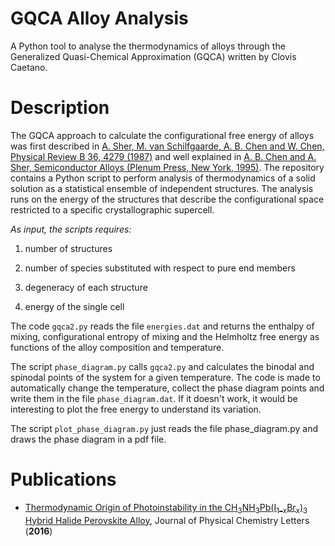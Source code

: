 # GQCA Alloy Analysis
A Python tool to analyse the thermodynamics of alloys through the Generalized Quasi-Chemical Approximation (GQCA) written by Clovis Caetano.

# Description
The GQCA approach to calculate the configurational free energy of alloys was first described in [A. Sher, M. van Schilfgaarde, A. B. Chen and W. Chen, Physical Review B 36, 4279 (1987)](http://journals.aps.org/prb/abstract/10.1103/PhysRevB.36.4279) and well explained in [A. B. Chen and A. Sher, Semiconductor Alloys (Plenum Press, New York, 1995)](http://www.springer.com/us/book/9780306450525). The repository contains a Python script to perform analysis of thermodynamics of a solid solution as a statistical ensemble of independent structures. The analysis runs on the energy of the structures that describe the configurational space restricted to a specific crystallographic supercell.

*As input, the scripts requires:*

1) number of structures

2) number of species substituted with respect to pure end members

3) degeneracy of each structure

4) energy of the single cell

The code `gqca2.py` reads the file `energies.dat` and returns the enthalpy of mixing, configurational entropy of mixing and the Helmholtz free energy as functions of the alloy composition and temperature.

The script `phase_diagram.py` calls `gqca2.py` and calculates the binodal and spinodal points of the system for a given temperature. The code is made to automatically change the temperature, collect the phase diagram points and write them in the file `phase_diagram.dat`. If it doesn't work, it would be interesting to plot the free energy to understand its variation.

The script `plot_phase_diagram.py` just reads the file phase_diagram.py and draws the phase diagram in a pdf file. 

# Publications

- [Thermodynamic Origin of Photoinstability in the CH<sub>3</sub>NH<sub>3</sub>Pb(I<sub>1–x</sub>Br<sub>x</sub>)<sub>3</sub> Hybrid Halide Perovskite Alloy](http://pubsdc3.acs.org/doi/abs/10.1021/acs.jpclett.6b00226), Journal of Physical Chemistry Letters (**2016**)
